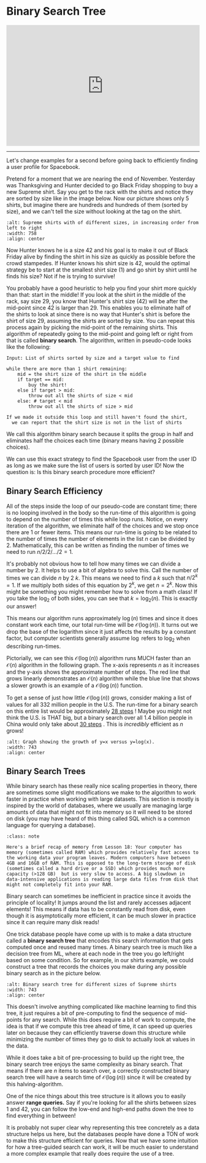 # Binary Search Tree


<div style="position: relative; padding-bottom: 62.5%; height: 0;">
    <iframe src="https://www.loom.com/embed/6d28bc8a8e144f678d2050809c635a53?sharedAppSource=personal_library" frameborder="0" webkitallowfullscreen mozallowfullscreen allowfullscreen style="position: absolute; top: 0; left: 0; width: 100%; height: 100%;"></iframe>
</div>

---

Let's change examples for a second before going back to efficiently finding a user profile for Spacebook.  

Pretend for a moment that we are nearing the end of November. Yesterday was Thanksgiving and Hunter decided to go Black Friday shopping to buy a new Supreme shirt. Say you get to the rack with the shirts and notice they are sorted by size like in the image below. Now our picture shows only 5 shirts, but imagine there are hundreds and hundreds of them (sorted by size), and we can't tell the size without looking at the tag on the shirt.  

```{image} https://static.us.edusercontent.com/files/EouGF8qXh04noUc34uA99dPh
:alt: Supreme shirts with of different sizes, in increasing order from left to right
:width: 758
:align: center
```

Now Hunter knows he is a size 42 and his goal is to make it out of Black Friday alive by finding the shirt in his size as quickly as possible before the crowd stampedes. If Hunter knows his shirt size is 42, would the optimal strategy be to start at the smallest shirt size (1) and go shirt by shirt until he finds his size? Not if he is trying to survive!  

You probably have a good heuristic to help you find your shirt more quickly than that: start in the middle! If you look at the shirt in the middle of the rack, say size 29, you know that Hunter's shirt size (42) will be after the mid-point since 42 is larger than 29. This enables you to eliminate half of the shirts to look at since there is no way that Hunter's shirt is before the shirt of size 29, assuming the shirts are sorted by size. You can repeat this process again by picking the mid-point of the remaining shirts. This algorithm of repeatedly going to the mid-point and going left or right from that is called **binary search**. The algorithm, written in pseudo-code looks like the following:  

```text
Input: List of shirts sorted by size and a target value to find

while there are more than 1 shirt remaining:
    mid = the shirt size of the shirt in the middle
    if target == mid:
        buy the shirt!
    else if target > mid:
        throw out all the shirts of size < mid
    else: # target < mid
        throw out all the shirts of size > mid

If we made it outside this loop and still haven't found the shirt,
  we can report that the shirt size is not in the list of shirts
```

We call this algorithm binary search because it splits the group in half and eliminates half the choices each time (binary means having 2 possible choices).  

We can use this exact strategy to find the Spacebook user from the user ID as long as we make sure the list of users is sorted by user ID! Now the question is: Is this binary search procedure more efficient?  

##  Binary Search Efficiency  

All of the steps inside the loop of our pseudo-code are constant time; there is no looping involved in the body so the run-time of this algorithm is going to depend on the number of times this while loop runs. Notice, on every iteration of the algorithm, we eliminate half of the choices and we stop once there are 1 or fewer items. This means our run-time is going to be related to the number of times the number of elements in the list $n$ can be divided by 2. Mathematically, this can be written as finding the number of times we need to run $n / 2 / 2 / ... / 2 = 1$.  

It's probably not obvious how to tell how many times we can divide a number by 2. It helps to use a bit of algebra to solve this. Call the number of times we can divide $n$ by 2 $k$. This means we need to find a $k$ such that $n / 2^k = 1$. If we multiply both sides of this equation by $2^k$, we get $n = 2^k$. Now this might be something you might remember how to solve from a math class! If you take the $\log_2$ of both sides, you can see that $k = \log_2(n)$. This is exactly our answer!  

This means our algorithm runs approximately $\log(n)$ times and since it does constant work each time, our total run-time will be $\mathcal{O}(\log(n))$. It turns out we drop the base of the logarithm since it just affects the results by a constant factor, but computer scientists generally assume $\log$ refers to $\log_2$ when describing run-times.  

Pictorially, we can see this $\mathcal{O}(\log(n))$ algorithm runs MUCH faster than an $\mathcal{O}(n)$ algorithm in the following graph. The x-axis represents $n$ as it increases and the y-axis shows the approximate number of steps. The red line that grows linearly demonstrates an $\mathcal{O}(n)$ algorithm while the blue line that shows a slower growth is an example of a $\mathcal{O}(\log(n))$ function.  

To get a sense of just how little $\mathcal{O}(\log(n))$ grows, consider making a list of values for all 332 million people in the U.S. The run-time for a binary search on this entire list would be approximately [28 steps](https://www.wolframalpha.com/input/?i=log_2%28327+million%29) ! Maybe you might not think the U.S. is THAT big, but a binary search over all 1.4 billion people in China would only take about [30 steps](https://www.wolframalpha.com/input/?i=log_2%281.4+billion%29) . This is *incredibly* efficient as $n$ grows!  

```{image} https://static.us.edusercontent.com/files/w4skGU5XcDJmMi1cZXzxgkoq
:alt: Graph showing the growth of y=x versus y=log(x). 
:width: 743
:align: center
```

##  Binary Search Trees  

While binary search has these really nice scaling properties in theory, there are sometimes some slight modifications we make to the algorithm to work faster in practice when working with large datasets. This section is mostly is inspired by the world of databases, where we usually are managing large amounts of data that might not fit into memory so it will need to be stored on disk (you may have heard of this thing called SQL which is a common language for querying a database).  


```{admonition} Note
:class: note

Here's a brief recap of memory from Lesson 18: Your computer has memory (sometimes called RAM) which provides relatively fast access to the working data your program leaves. Modern computers have between 4GB and 16GB of RAM. This is opposed to the long-term storage of disk (sometimes called a hard drive or a SSD) which provides much more capacity (>128 GB)  but is very slow to access. A big slowdown in data-intensive applications is reading large data files from disk that might not completely fit into your RAM.

```

Binary search can sometimes be inefficient in practice since it avoids the principle of locality! It jumps around the list and rarely accesses adjacent elements! This means if data has to be constantly read from disk, even though it is asymptotically more efficient, it can be much slower in practice since it can require many disk reads!  

One trick database people have come up with is to make a data structure called a **binary search tree** that encodes this search information that gets computed once and reused many times. A binary search tree is much like a decision tree from ML, where at each node in the tree you go left/right based on some condition. So for example, in our shirts example, we could construct a tree that records the choices you make during any possible binary search as in the picture below.  

```{image} https://static.us.edusercontent.com/files/L1acPpljKePoYxYCo2PGaIHB
:alt: Binary search tree for different sizes of Supreme shirts
:width: 743
:align: center
```

This doesn't involve anything complicated like machine learning to find this tree, it just requires a bit of pre-computing to find the sequence of mid-points for any search. While this does require a bit of work to compute, the idea is that if we compute this tree ahead of time, it can speed up queries later on because they can efficiently traverse down this structure while minimizing the number of times they go to disk to actually look at values in the data.  

While it does take a bit of pre-processing to build up the right tree, the binary search tree enjoys the same complexity as binary search. That means if there are $n$ items to search over, a correctly constructed binary search tree will have a search time of $\mathcal{O}(\log(n))$ since it will be created by this halving-algorithm.  

One of the nice things about this tree structure is it allows you to easily answer **range queries.** Say if you're looking for all the shirts between sizes 1 and 42, you can follow the low-end and high-end paths down the tree to find everything in between!  

It is probably not super clear why representing this tree concretely as a data structure helps us here, but the databases people have done a TON of work to make this structure efficient for queries. Now that we have some intuition for how a tree-guided search can work, it will be much easier to understand a more complex example that really does require the use of a tree.  

